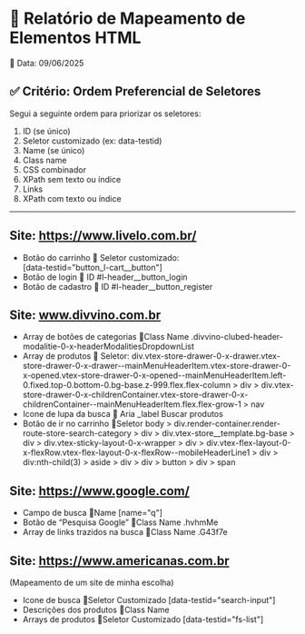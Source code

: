 # 🧾 Relatório de Mapeamento de Elementos HTML
📅 Data: 09/06/2025

## ✅ Critério: Ordem Preferencial de Seletores
Segui a seguinte ordem para priorizar os seletores:
1. ID (se único)
2. Seletor customizado (ex: data-testid)
3. Name (se único)
4. Class name
5. CSS combinador
6. XPath sem texto ou índice
7. Links
8. XPath com texto ou índice

---

## Site: https://www.livelo.com.br/
- Botão do carrinho 
  🔸 Seletor customizado:  
  [data-testid="button_l-cart__button"]
- Botão de login
  🔸 ID
  #l-header__button_login
- Botão de cadastro
  🔸 ID
  #l-header__button_register

## Site: www.divvino.com.br
- Array de botões de categorias
  🔸Class Name  .divvino-clubed-header-modalitie-0-x-headerModalitiesDropdownList
- Array de produtos
  🔸 Seletor:
  div.vtex-store-drawer-0-x-drawer.vtex-store-drawer-0-x-drawer--mainMenuHeaderItem.vtex-store-drawer-0-x-opened.vtex-store-drawer-0-x-opened--mainMenuHeaderItem.left-0.fixed.top-0.bottom-0.bg-base.z-999.flex.flex-column > div > div.vtex-store-drawer-0-x-childrenContainer.vtex-store-drawer-0-x-childrenContainer--mainMenuHeaderItem.flex.flex-grow-1 > nav
- Icone de lupa da busca
  🔸 Aria _label
   Buscar produtos
- Botão de ir no carrinho
  🔸Seletor
  body > div.render-container.render-route-store-search-category > div > div.vtex-store__template.bg-base > div > div.vtex-sticky-layout-0-x-wrapper > div > div.vtex-flex-layout-0-x-flexRow.vtex-flex-layout-0-x-flexRow--mobileHeaderLine1 > div > div:nth-child(3) > aside > div > div > button > div > span

## Site: https://www.google.com/
- Campo de busca
  🔸Name
  [name="q"]
- Botão de “Pesquisa Google”
  🔸Class Name
  .hvhmMe
- Array de links trazidos na busca
  🔸Class Name
  .G43f7e

## Site: https://www.americanas.com.br 
(Mapeamento de um site de minha escolha)
- Icone de busca
  🔸Seletor Customizado
  [data-testid="search-input"]
- Descrições dos produtos
  🔸Class Name
- Arrays de produtos
  🔸Seletor Customizado
  [data-testid="fs-list"]

